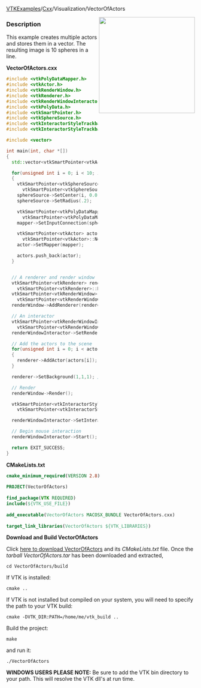 [VTKExamples](Home)/[Cxx](Cxx)/Visualization/VectorOfActors

<img align="right" src="https://github.com/lorensen/VTKExamples/raw/master/Testing/Baseline/Visualization/TestVectorOfActors.png" width="256" />

### Description
This example creates multiple actors and stores them in a vector. The resulting image is 10 spheres in a line.

**VectorOfActors.cxx**
```c++
#include <vtkPolyDataMapper.h>
#include <vtkActor.h>
#include <vtkRenderWindow.h>
#include <vtkRenderer.h>
#include <vtkRenderWindowInteractor.h>
#include <vtkPolyData.h>
#include <vtkSmartPointer.h>
#include <vtkSphereSource.h>
#include <vtkInteractorStyleTrackballCamera.h>
#include <vtkInteractorStyleTrackball.h>

#include <vector>

int main(int, char *[])
{
  std::vector<vtkSmartPointer<vtkActor> > actors;

  for(unsigned int i = 0; i < 10; i++)
  {
    vtkSmartPointer<vtkSphereSource> sphereSource =
      vtkSmartPointer<vtkSphereSource>::New();
    sphereSource->SetCenter(i, 0.0, 0.0);
    sphereSource->SetRadius(.2);

    vtkSmartPointer<vtkPolyDataMapper> mapper =
      vtkSmartPointer<vtkPolyDataMapper>::New();
    mapper->SetInputConnection(sphereSource->GetOutputPort());

    vtkSmartPointer<vtkActor> actor =
      vtkSmartPointer<vtkActor>::New();
    actor->SetMapper(mapper);

    actors.push_back(actor);
  }


  // A renderer and render window
  vtkSmartPointer<vtkRenderer> renderer =
    vtkSmartPointer<vtkRenderer>::New();
  vtkSmartPointer<vtkRenderWindow> renderWindow =
    vtkSmartPointer<vtkRenderWindow>::New();
  renderWindow->AddRenderer(renderer);

  // An interactor
  vtkSmartPointer<vtkRenderWindowInteractor> renderWindowInteractor =
    vtkSmartPointer<vtkRenderWindowInteractor>::New();
  renderWindowInteractor->SetRenderWindow(renderWindow);

  // Add the actors to the scene
  for(unsigned int i = 0; i < actors.size(); i++)
  {
    renderer->AddActor(actors[i]);
  }

  renderer->SetBackground(1,1,1); // Background color white

  // Render
  renderWindow->Render();

  vtkSmartPointer<vtkInteractorStyleTrackballCamera> style =
    vtkSmartPointer<vtkInteractorStyleTrackballCamera>::New();

  renderWindowInteractor->SetInteractorStyle( style );

  // Begin mouse interaction
  renderWindowInteractor->Start();

  return EXIT_SUCCESS;
}
```
**CMakeLists.txt**
```cmake
cmake_minimum_required(VERSION 2.8)
 
PROJECT(VectorOfActors)
 
find_package(VTK REQUIRED)
include(${VTK_USE_FILE})
 
add_executable(VectorOfActors MACOSX_BUNDLE VectorOfActors.cxx)
 
target_link_libraries(VectorOfActors ${VTK_LIBRARIES})
```

**Download and Build VectorOfActors**

Click [here to download VectorOfActors](https://github.com/lorensen/VTKWikiExamplesTarballs/raw/master/VectorOfActors.tar) and its *CMakeLists.txt* file.
Once the *tarball VectorOfActors.tar* has been downloaded and extracted,
```
cd VectorOfActors/build 
```
If VTK is installed:
```
cmake ..
```
If VTK is not installed but compiled on your system, you will need to specify the path to your VTK build:
```
cmake -DVTK_DIR:PATH=/home/me/vtk_build ..
```
Build the project:
```
make
```
and run it:
```
./VectorOfActors
```
**WINDOWS USERS PLEASE NOTE:** Be sure to add the VTK bin directory to your path. This will resolve the VTK dll's at run time.

